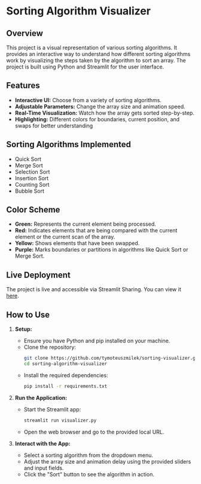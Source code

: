 # Sorting Algorithm Visualizer

## Overview
This project is a visual representation of various sorting algorithms. It provides an interactive way to understand how different sorting algorithms work by visualizing the steps taken by the algorithm to sort an array. The project is built using Python and Streamlit for the user interface.

## Features
- **Interactive UI:** Choose from a variety of sorting algorithms.
- **Adjustable Parameters:** Change the array size and animation speed.
- **Real-Time Visualization:** Watch how the array gets sorted step-by-step.
- **Highlighting:** Different colors for boundaries, current position, and swaps for better understanding

## Sorting Algorithms Implemented
- Quick Sort
- Merge Sort
- Selection Sort
- Insertion Sort
- Counting Sort
- Bubble Sort

## Color Scheme ##
- **Green:** Represents the current element being processed.
- **Red:** Indicates elements that are being compared with the current element or the current scan of the array.
- **Yellow:** Shows elements that have been swapped.
- **Purple:** Marks boundaries or partitions in algorithms like Quick Sort or Merge Sort.

## Live Deployment

The project is live and accessible via Streamlit Sharing. You can view it [here](https://sorting-visualizer-haxdhnrqm6cvfm3cblvr24.streamlit.app).

## How to Use
1. **Setup:**
    - Ensure you have Python and pip installed on your machine.
    - Clone the repository:
      ```bash
      git clone https://github.com/tymoteuszmilek/sorting-visualizer.git
      cd sorting-algorithm-visualizer
      ```
    - Install the required dependencies:
      ```bash
      pip install -r requirements.txt
      ```

2. **Run the Application:**
    - Start the Streamlit app:
      ```bash
      streamlit run visualizer.py
      ```
    - Open the web browser and go to the provided local URL.

3. **Interact with the App:**
    - Select a sorting algorithm from the dropdown menu.
    - Adjust the array size and animation delay using the provided sliders and input fields.
    - Click the "Sort" button to see the algorithm in action.
